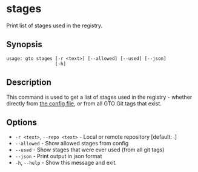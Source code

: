 # stages

Print list of stages used in the registry.

## Synopsis

```usage
usage: gto stages [-r <text>] [--allowed] [--used] [--json]
                  [-h]
```

## Description

This command is used to get a list of stages used in the registry - whether
directly from [the config file](/doc/gto/user-guide/config), or from all GTO Git
tags that exist.

## Options

- `-r <text>`, `--repo <text>` - Local or remote repository [default: .]
- `--allowed` - Show allowed stages from config
- `--used` - Show stages that were ever used (from all git tags)
- `--json` - Print output in json format
- `-h`, `--help` - Show this message and exit.
